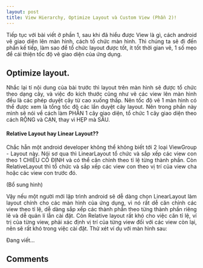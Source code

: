 ```yaml
---
layout: post
title: View Hierarchy, Optimize Layout và Custom View (Phần 2)!
---
```


<p align="justify">Tiếp tục với bài viết ở phần 1, sau khi đã hiểu được View là gì, cách android vẽ giao diện lên màn hình, cách tổ chức màn hình. Thì chúng ta sẽ đi đến phần kế tiếp, làm sao để tổ chức layout được tốt, ít tốt thời gian vẽ, 1 số mẹo để cái thiện tốc độ vẽ giao diện của ứng dụng.</p>

<h2>Optimize layout.</h2>
<p align="justify">Nhắc lại tí nội dung của bài trước thì layout trên màn hình sẽ được tổ chức theo dạng cây, và việc đo kích thước cũng như vẽ các view lên màn hình đều là các phép duyệt cây từ cao xuống thấp. Nên tốc độ vẽ 1 màn hình có thể được xem là tổng tốc độ các lần duyệt cây layout. Nên trong phần này mình sẽ nói về cách làm PHẴN 1 cây giao diện, tổ chức 1 cây giao diện theo cách RỘNG và CẠN, thay vì HẸP mà SÂU.</p>

<h4>Relative Layout hay Linear Layout??</h4>
<p align="justify">Chắc hẵn một android developer không thể không biết tới 2 loại ViewGroup - Layout này. Nói sơ qua thì LinearLayout tổ chức và sắp xếp các view con theo 1 CHIỀU CỐ ĐỊNH và có thể căn chỉnh theo tỉ lệ từng thành phần. Còn RelativeLayout thì tổ chức và sắp xếp các view con theo vị trí của view cha hoặc các view con trước đó.</p>
(Bổ sung hình)
<p align="justify">Vậy nếu một người mới lập trình android sẽ dễ dàng chọn LinearLayout làm layout chính cho các màn hình của ứng dụng, vì nó rất dễ căn chỉnh các view theo tỉ lệ, dễ dàng sắp xếp các thành phần theo từng thành phần riêng lẽ và dễ quản lí lẫn cài đặt. Còn Relative layout rất khó cho việc căn tỉ lệ, ví trị của từng view, phải xác định vị trí của từng view đối với các view còn lại, nên sẽ rất khó trong việc cài đặt. Thử xét ví dụ với màn hình sau:</p>

<p align="justify">Đang viết...</p>



<h2>Comments</h2>
<div
  class="fb-like"
  data-share="true"
  data-width="450"
  data-show-faces="true">
</div>
<div class="fb-comments" data-href="http://developers.facebook.com/docs/plugins/comment?post=20151103" data-numposts="5"></div>